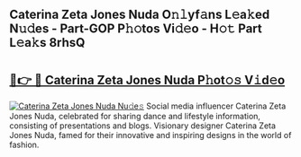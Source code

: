 ## Caterina Zeta Jones Nuda O𝚗𝚕yf𝚊ns L𝚎a𝚔ed N𝚞𝚍es - Part-GOP P𝚑𝚘tos Vi𝚍𝚎o - H𝚘𝚝 Part L𝚎a𝚔s 8rhsQ

# <h2><a href="http://kfchx0.oniu.top/?m=Caterina+Zeta+Jones+Nuda">🔗👉 🔴 Caterina Zeta Jones Nuda P𝚑ot𝚘𝚜 V𝚒d𝚎o</a></h2>

[![Caterina Zeta Jones Nuda Nu𝚍e𝚜](https://i.imgur.com/0qMVB7G.gif)](http://kfchx0.oniu.top/?m=Caterina+Zeta+Jones+Nuda)
Social media influencer Caterina Zeta Jones Nuda, celebrated for sharing dance and lifestyle information, consisting of presentations and blogs. Visionary designer Caterina Zeta Jones Nuda, famed for their innovative and inspiring designs in the world of fashion.  
